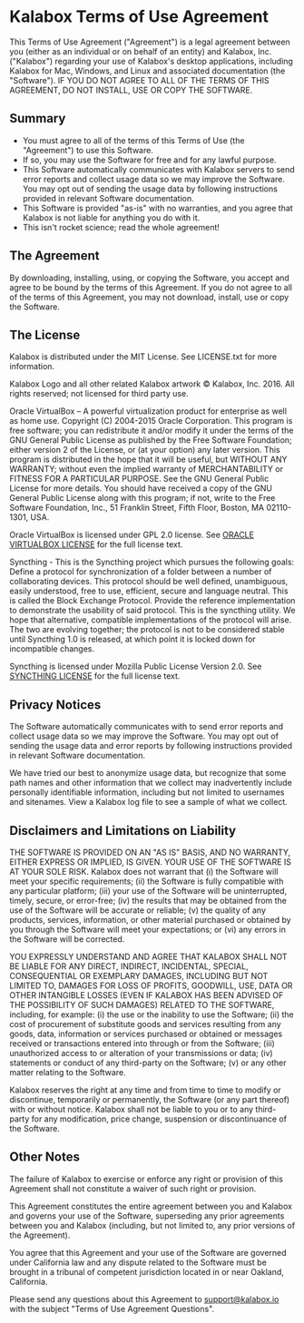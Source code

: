 # Kalabox Terms of Use Agreement

This Terms of Use Agreement ("Agreement") is a legal agreement between you (either as an individual or on behalf of an entity) and Kalabox, Inc. ("Kalabox") regarding your use of Kalabox's desktop applications, including Kalabox for Mac, Windows, and Linux and associated documentation (the "Software"). IF YOU DO NOT AGREE TO ALL OF THE TERMS OF THIS AGREEMENT, DO NOT INSTALL, USE OR COPY THE SOFTWARE.

## Summary

- You must agree to all of the terms of this Terms of Use (the "Agreement") to use this Software.
- If so, you may use the Software for free and for any lawful purpose.
- This Software automatically communicates with Kalabox servers to send error reports and collect usage data so we may improve the Software. You may opt out of sending the  usage data by following instructions provided in relevant Software documentation.
- This Software is provided "as-is" with no warranties, and you agree that Kalabox is not liable for anything you do with it.
- This isn't rocket science; read the whole agreement!

## The Agreement

By downloading, installing, using, or copying the Software, you accept and agree to be bound by the terms of this Agreement. If you do not agree to all of the terms of this Agreement, you may not download, install, use or copy the Software.

## The License

Kalabox is distributed under the MIT License. See LICENSE.txt for more information.

Kalabox Logo and all other related Kalabox artwork © Kalabox, Inc. 2016.  All rights reserved; not licensed for third party use.

Oracle VirtualBox – A powerful virtualization product for enterprise as well as home use. Copyright (C) 2004-2015 Oracle Corporation.  This program is free software; you can redistribute it and/or modify it under the terms of the GNU General Public License as published by the Free Software Foundation; either version 2 of the License, or (at your option) any later version. This program is distributed in the hope that it will be useful, but WITHOUT ANY WARRANTY; without even the implied warranty of MERCHANTABILITY or FITNESS FOR A PARTICULAR PURPOSE.  See the GNU General Public License for more details. You should have received a copy of the GNU General Public License along with this program; if not, write to the Free Software Foundation, Inc., 51 Franklin Street, Fifth Floor, Boston, MA  02110-1301, USA.

Oracle VirtualBox is licensed under GPL 2.0 license. See [ORACLE VIRTUALBOX LICENSE](https://github.com/docker/toolbox/blob/master/LICENSE/ORACLE_VIRTUALBOX_LICENSE) for the full license text.

Syncthing - This is the Syncthing project which pursues the following goals:
Define a protocol for synchronization of a folder between a number of collaborating devices. This protocol should be well defined, unambiguous, easily understood, free to use, efficient, secure and language neutral. This is called the Block Exchange Protocol.
Provide the reference implementation to demonstrate the usability of said protocol. This is the syncthing utility. We hope that alternative, compatible implementations of the protocol will arise.
The two are evolving together; the protocol is not to be considered stable until Syncthing 1.0 is released, at which point it is locked down for incompatible changes.

Syncthing is licensed under Mozilla Public License Version 2.0. See [SYNCTHING LICENSE](https://github.com/docker/toolbox/blob/master/LICENSE/SYNCTHING_LICENSE) for the full license text.

## Privacy Notices

The Software automatically communicates with to send error reports and collect usage data so we may improve the Software. You may opt out of sending the usage data and error reports by following instructions provided in relevant Software documentation.

We have tried our best to anonymize usage data, but recognize that some path names and other information that we collect may inadvertently include personally identifiable information, including but not limited to usernames and sitenames. View a Kalabox log file to see a sample of what we collect.

## Disclaimers and Limitations on Liability

THE SOFTWARE IS PROVIDED ON AN "AS IS" BASIS, AND NO WARRANTY, EITHER EXPRESS OR IMPLIED, IS GIVEN. YOUR USE OF THE SOFTWARE IS AT YOUR SOLE RISK. Kalabox does not warrant that (i) the Software will meet your specific requirements; (ii) the Software is fully compatible with any particular platform; (iii) your use of the Software will be uninterrupted, timely, secure, or error-free; (iv) the results that may be obtained from the use of the Software will be accurate or reliable; (v) the quality of any products, services, information, or other material purchased or obtained by you through the Software will meet your expectations; or (vi) any errors in the Software will be corrected.

YOU EXPRESSLY UNDERSTAND AND AGREE THAT KALABOX SHALL NOT BE LIABLE FOR ANY DIRECT, INDIRECT, INCIDENTAL, SPECIAL, CONSEQUENTIAL OR EXEMPLARY DAMAGES, INCLUDING BUT NOT LIMITED TO, DAMAGES FOR LOSS OF PROFITS, GOODWILL, USE, DATA OR OTHER INTANGIBLE LOSSES (EVEN IF KALABOX HAS BEEN ADVISED OF THE POSSIBILITY OF SUCH DAMAGES) RELATED TO THE SOFTWARE, including, for example: (i) the use or the inability to use the Software; (ii) the cost of procurement of substitute goods and services resulting from any goods, data, information or services purchased or obtained or messages received or transactions entered into through or from the Software; (iii) unauthorized access to or alteration of your transmissions or data; (iv) statements or conduct of any third-party on the Software; (v) or any other matter relating to the Software.

Kalabox reserves the right at any time and from time to time to modify or discontinue, temporarily or permanently, the Software (or any part thereof) with or without notice. Kalabox shall not be liable to you or to any third-party for any modification, price change, suspension or discontinuance of the Software.

## Other Notes

The failure of Kalabox to exercise or enforce any right or provision of this Agreement shall not constitute a waiver of such right or provision.

This Agreement constitutes the entire agreement between you and Kalabox and governs your use of the Software, superseding any prior agreements between you and Kalabox (including, but not limited to, any prior versions of the Agreement).

You agree that this Agreement and your use of the Software are governed under California law and any dispute related to the Software must be brought in a tribunal of competent jurisdiction located in or near Oakland, California.

Please send any questions about this Agreement to support@kalabox.io with the subject "Terms of Use Agreement Questions".
